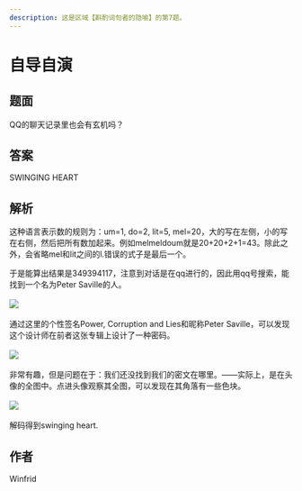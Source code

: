 ```yaml
---
description: 这是区域【斟酌词句者的隐喻】的第7题。
---
```


# 自导自演

## 题面

QQ的聊天记录里也会有玄机吗？

[//]: # (<figure><img src="../../../.gitbook/assets/image &#40;40&#41;.png" alt=""><figcaption></figcaption></figure>)

## 答案

SWINGING HEART

## 解析

这种语言表示数的规则为：um=1, do=2, lit=5,
mel=20，大的写在左侧，小的写在右侧，然后把所有数加起来。例如melmeldoum就是20+20+2+1=43。除此之外，会省略mel和lit之间的l.错误的式子是最后一个。

于是能算出结果是349394117，注意到对话是在qq进行的，因此用qq号搜索，能找到一个名为Peter Saville的人。\
\
![](https://statics.pku1.miaomiaomiao.com.cn/static/files/1c77fca739284f8aa027bb07733d033b.jpg)\
\
通过这里的个性签名Power, Corruption and Lies和昵称Peter Saville，可以发现这个设计师在前者这张专辑上设计了一种密码。\
\
![](https://statics.pku1.miaomiaomiao.com.cn/static/files/5979fe372b4c493c8c84b126a0cf2956.png)\
\
非常有趣，但是问题在于：我们还没找到我们的密文在哪里。——实际上，是在头像的全图中。点进头像观察其全图，可以发现在其角落有一些色块。\
\
![](https://statics.pku1.miaomiaomiao.com.cn/static/files/7cd8454b10d14e9f9873ebde6fff5493.png)\
\
解码得到swinging heart.

## 作者

Winfrid
